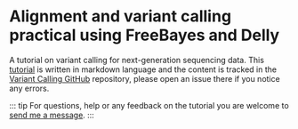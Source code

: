 # Alignment and variant calling practical using FreeBayes and Delly

A tutorial on variant calling for next-generation sequencing data. This [tutorial](https://www.gitbook.com/book/tobiasrausch/variant-calling/) is written in markdown language and the content is tracked in the [Variant Calling GitHub](https://github.com/tobiasrausch/variant-calling) repository, please open an issue there if you notice any errors.


::: tip
For questions, help or any feedback on the tutorial you are welcome to [send me a message](https://www-db.embl.de/EMBLPersonGroup-PersonPicture/MailForm/?recipient=CP-60010497).
:::
